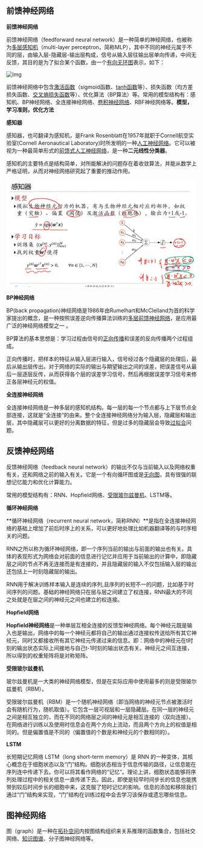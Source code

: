 ## 前馈神经网络

**前馈神经网络**

前馈神经⽹络（feedforward neural network）是⼀种简单的神经⽹络，也被称为[多层感知机](https://zhida.zhihu.com/search?content_id=537642554&content_type=Answer&match_order=1&q=多层感知机&zhida_source=entity)（multi-layer perceptron，简称MLP），其中不同的神经元属于不同的层，由输⼊层-隐藏层-输出层构成，信号从输⼊层往输出层单向传递，中间无反馈，其目的是为了拟合某个函数，由⼀个[有向无环图](https://zhida.zhihu.com/search?content_id=537642554&content_type=Answer&match_order=1&q=有向无环图&zhida_source=entity)表示，如下：

![img](https://picx.zhimg.com/80/v2-e30896ae3b1e27a4cebea7e68d711b40_720w.webp?source=2c26e567)

前馈神经⽹络中包含[激活函数](https://zhida.zhihu.com/search?content_id=537642554&content_type=Answer&match_order=1&q=激活函数&zhida_source=entity)（sigmoid函数、[tanh函数](https://zhida.zhihu.com/search?content_id=537642554&content_type=Answer&match_order=1&q=tanh函数&zhida_source=entity)等）、损失函数（均⽅差损失函数、[交叉熵损失函数](https://zhida.zhihu.com/search?content_id=537642554&content_type=Answer&match_order=1&q=交叉熵损失函数&zhida_source=entity)等）、优化算法（BP算法）等。常⽤的模型结构有：感知机、BP神经⽹络、全连接神经⽹络、[卷积神经⽹络](https://zhida.zhihu.com/search?content_id=537642554&content_type=Answer&match_order=1&q=卷积神经⽹络&zhida_source=entity)、RBF神经⽹络等。**模型，学习准则，优化方法**

**感知器**

感知器，也可翻译为感知机，是Frank Rosenblatt在1957年就职于Cornell航空实验室(Cornell Aeronautical Laboratory)时所发明的一种[人工神经网络](https://zhida.zhihu.com/search?content_id=537642554&content_type=Answer&match_order=1&q=人工神经网络&zhida_source=entity)。它可以被视为一种最简单形式的[前馈式人工神经网络](https://zhida.zhihu.com/search?content_id=537642554&content_type=Answer&match_order=1&q=前馈式人工神经网络&zhida_source=entity)，是一种**二元线性分类器**。

感知机的主要特点是结构简单，对所能解决的问题存在着收敛算法，并能从数学上严格证明，从而对神经网络研究起了重要的推动作用。

![image-20250107172009340](../../Image/image-20250107172009340.png)

**BP神经网络**

BP(back propagation)神经网络是1986年由Rumelhart和McClelland为首的科学家提出的概念，是一种按照误差逆向传播算法训练的[多层前馈神经网络](https://zhida.zhihu.com/search?content_id=537642554&content_type=Answer&match_order=1&q=多层前馈神经网络&zhida_source=entity)，是应用最广泛的神经网络模型之一 。

BP算法的基本思想是：学习过程由信号的[正向传播](https://zhida.zhihu.com/search?content_id=537642554&content_type=Answer&match_order=1&q=正向传播&zhida_source=entity)和误差的反向传播两个过程组成。

正向传播时，把样本的特征从输入层进行输入，信号经过各个隐藏层的处理后，最后从输出层传出。对于网络的实际的输出与期望输出之间的误差，把误差信号从最后一层逐层反传，从而获得各个层的误差学习信号，然后再根据误差学习信号来修正各层神经元的权值。

**全连接神经网络**

全连接神经网络是一种多层的感知机结构。每一层的每一个节点都与上下层节点全部连接，这就是”全连接“的由来。整个全连接神经网络分为输入层，隐藏层和输出层，其中隐藏层可以更好的分离数据的特征，但是过多的隐藏层会导致[过拟合](https://zhida.zhihu.com/search?content_id=537642554&content_type=Answer&match_order=1&q=过拟合&zhida_source=entity)问题。

## 反馈神经网络

反馈神经网络（feedback neural network）的输出不仅与当前输入以及网络权重有关，还和网络之前的输入有关。它是一个有向循环图或是[无向图](https://zhida.zhihu.com/search?content_id=537642554&content_type=Answer&match_order=1&q=无向图&zhida_source=entity)，具有很强的联想记忆能力和优化计算能力。

常⽤的模型结构有：RNN、Hopfield⽹络、[受限玻尔兹曼机](https://zhida.zhihu.com/search?content_id=537642554&content_type=Answer&match_order=1&q=受限玻尔兹曼机&zhida_source=entity)、LSTM等。

**循环神经网络**

**循环神经网络（recurrent neural network，简称RNN）**是指在全连接神经网络的基础上增加了前后时序上的关系，可以更好地处理比如机器翻译等的与时序相关的问题。

RNN之所以称为循环神经网络，即一个序列当前的输出与前面的输出也有关。具体的表现形式为网络会对前面的信息进行记忆并应用于当前输出的计算中，即隐藏层之间的节点不再无连接而是有连接的，并且隐藏层的输入不仅包括输入层的输出还包括上一时刻隐藏层的输出。

RNN用于解决训练样本输入是连续的序列,且序列的长短不一的问题，比如基于时间序列的问题。基础的神经网络只在层与层之间建立了权连接，RNN最大的不同之处就是在层之间的神经元之间也建立的权连接。

**Hopfield⽹络**

**Hopfield神经网络**是一种单层互相全连接的反馈型神经网络。每个神经元既是输入也是输出，网络中的每一个神经元都将自己的输出通过连接权传送给所有其它神经元，同时又都接收所有其它神经元传递过来的信息。即：网络中的神经元在t时刻的输出状态实际上间接地与自己t-1时刻的输出状态有关。神经元之间互连接，所以得到的权重矩阵将是对称矩阵。

**受限玻尔兹曼机**

玻尔兹曼机是一大类的神经网络模型，但是在实际应用中使用最多的则是受限玻尔兹曼机（RBM）。

受限玻尔兹曼机（RBM）是一个随机神经网络（即当网络的神经元节点被激活时会有随机行为，随机取值）。它包含一层可视层和一层隐藏层。在同一层的神经元之间是相互独立的，而在不同的网络层之间的神经元是相互连接的（双向连接）。在网络进行训练以及使用时信息会在两个方向上流动，而且两个方向上的权值是相同的。但是偏置值是不同的（偏置值的个数是和神经元的个数相同的）。

**LSTM**

长短期记忆网络 LSTM（long short-term memory）是 RNN 的一种变体，其核心概念在于细胞状态以及“门”结构。细胞状态相当于信息传输的路径，让信息能在序列连中传递下去。你可以将其看作网络的“记忆”。理论上讲，细胞状态能够将序列处理过程中的相关信息一直传递下去。因此，即使是较早时间步长的信息也能携带到较后时间步长的细胞中来，这克服了短时记忆的影响。信息的添加和移除我们通过“门”结构来实现，“门”结构在训练过程中会去学习该保存或遗忘哪些信息。

## 图神经网络

图（graph）是⼀种在[拓扑空间](https://zhida.zhihu.com/search?content_id=537642554&content_type=Answer&match_order=1&q=拓扑空间&zhida_source=entity)内按图结构组织来关系推理的函数集合，包括社交⽹络、[知识图谱](https://zhida.zhihu.com/search?content_id=537642554&content_type=Answer&match_order=1&q=知识图谱&zhida_source=entity)、分⼦图神经⽹络等。
